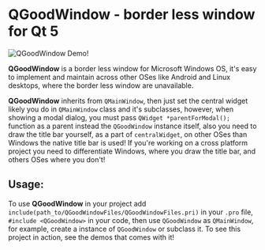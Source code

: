 # QGoodWindow - border less window for Qt 5

![QGoodWindow Demo!](https://raw.githubusercontent.com/antonypro/QGoodWindow/master/image/demo.png)

**QGoodWindow** is a border less window for Microsoft Windows OS, it's easy to implement and maintain across other OSes like Android and Linux desktops, where the border less window are unavailable.

**QGoodWindow** inherits from `QMainWindow`, then just set the central widget likely you do in `QMainWindow` class and it's subclasses, however, when showing a modal dialog, you must pass `QWidget *parentForModal();` function as a parent instead the `QGoodWindow` instance itself, also you need to draw the title bar yourself, as a part of `centralWidget`, on other OSes than Windows the native title bar is used! If you're working on a cross platform project you need to differentiate Windows, where you draw the title bar, and others OSes where you don't!

## Usage:
To use **QGoodWindow** in your project add `include(path_to/QGoodWindowFiles/QGoodWindowFiles.pri)` in your `.pro` file, `#include <QGoodWindow>` in your code, then use `QGoodWindow` as `QMainWindow`, for example, create a instance of `QGoodWindow` or subclass it. To see this project in action, see the demos that comes with it!
